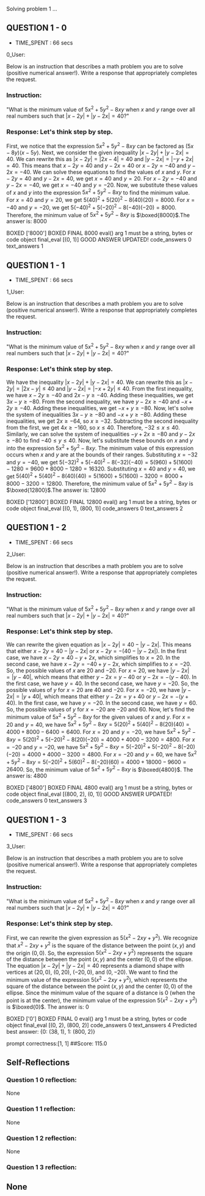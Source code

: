Solving problem 1 ...



## QUESTION 1 - 0 
- TIME_SPENT : 66 secs

0_User:

Below is an instruction that describes a math problem you are to solve (positive numerical answer!). Write a response that appropriately completes the request.

### Instruction:
"What is the minimum value of $5x^2+5y^2-8xy$ when $x$ and $y$ range over all real numbers such that $|x-2y| + |y-2x| = 40$?"

### Response: Let's think step by step.


First, we notice that the expression $5x^2 + 5y^2 - 8xy$ can be factored as $(5x - 8y)(x - 5y)$.
Next, we consider the given inequality $|x - 2y| + |y - 2x| = 40$.
We can rewrite this as $|x - 2y| = |2x - 4| = 40$ and $|y - 2x| = |-y + 2x| = 40$.
This means that $x - 2y = 40$ and $y - 2x = 40$ or $x - 2y = -40$ and $y - 2x = -40$.
We can solve these equations to find the values of $x$ and $y$.
For $x - 2y = 40$ and $y - 2x = 40$, we get $x = 40$ and $y = 20$.
For $x - 2y = -40$ and $y - 2x = -40$, we get $x = -40$ and $y = -20$.
Now, we substitute these values of $x$ and $y$ into the expression $5x^2 + 5y^2 - 8xy$ to find the minimum value.
For $x = 40$ and $y = 20$, we get $5(40)^2 + 5(20)^2 - 8(40)(20) = 8000$.
For $x = -40$ and $y = -20$, we get $5(-40)^2 + 5(-20)^2 - 8(-40)(-20) = 8000$.
Therefore, the minimum value of $5x^2 + 5y^2 - 8xy$ is $\boxed{8000}$.The answer is: 8000

BOXED ['8000']
BOXED FINAL 8000
eval() arg 1 must be a string, bytes or code object final_eval
[(0, 1)]
GOOD ANSWER UPDATED!
code_answers 0 text_answers 1



## QUESTION 1 - 1 
- TIME_SPENT : 66 secs

1_User:

Below is an instruction that describes a math problem you are to solve (positive numerical answer!). Write a response that appropriately completes the request.

### Instruction:
"What is the minimum value of $5x^2+5y^2-8xy$ when $x$ and $y$ range over all real numbers such that $|x-2y| + |y-2x| = 40$?"

### Response: Let's think step by step.


We have the inequality $|x-2y| + |y-2x| = 40$.
We can rewrite this as $|x-2y|=|2x-y|\leq 40$ and $|y-2x|=|-x+2y|\leq 40$.
From the first inequality, we have $x-2y\geq -40$ and $2x-y\geq -40$.
Adding these inequalities, we get $3x-y\geq -80$.
From the second inequality, we have $y-2x\geq -40$ and $-x+2y\geq -40$.
Adding these inequalities, we get $-x+y\geq -80$.
Now, let's solve the system of inequalities $3x-y\geq -80$ and $-x+y\geq -80$.
Adding these inequalities, we get $2x\geq -64$, so $x\geq -32$.
Subtracting the second inequality from the first, we get $4x\geq -160$, so $x\leq 40$.
Therefore, $-32\leq x\leq 40$.
Similarly, we can solve the system of inequalities $-y+2x\geq -80$ and $y-2x\geq -80$ to find $-40\leq y\leq 40$.
Now, let's substitute these bounds on $x$ and $y$ into the expression $5x^2+5y^2-8xy$.
The minimum value of this expression occurs when $x$ and $y$ are at the bounds of their ranges.
Substituting $x=-32$ and $y=-40$, we get $5(-32)^2+5(-40)^2-8(-32)(-40)=5(960)+5(1600)-1280=9600+8000-1280=16320$.
Substituting $x=40$ and $y=40$, we get $5(40)^2+5(40)^2-8(40)(40)=5(1600)+5(1600)-3200=8000+8000-3200=12800$.
Therefore, the minimum value of $5x^2+5y^2-8xy$ is $\boxed{12800}$.The answer is: 12800

BOXED ['12800']
BOXED FINAL 12800
eval() arg 1 must be a string, bytes or code object final_eval
[(0, 1), (800, 1)]
code_answers 0 text_answers 2



## QUESTION 1 - 2 
- TIME_SPENT : 66 secs

2_User:

Below is an instruction that describes a math problem you are to solve (positive numerical answer!). Write a response that appropriately completes the request.

### Instruction:
"What is the minimum value of $5x^2+5y^2-8xy$ when $x$ and $y$ range over all real numbers such that $|x-2y| + |y-2x| = 40$?"

### Response: Let's think step by step.


We can rewrite the given equation as $|x-2y| = 40 - |y-2x|$.
This means that either $x-2y = 40 - |y-2x|$ or $x-2y = -(40 - |y-2x|)$.
In the first case, we have $x-2y = 40 - y + 2x$, which simplifies to $x = 20$.
In the second case, we have $x-2y = -40 + y - 2x$, which simplifies to $x = -20$.
So, the possible values of $x$ are $20$ and $-20$.
For $x = 20$, we have $|y-2x| = |y-40|$, which means that either $y-2x = y-40$ or $y-2x = -(y-40)$.
In the first case, we have $y = 40$.
In the second case, we have $y = -20$.
So, the possible values of $y$ for $x = 20$ are $40$ and $-20$.
For $x = -20$, we have $|y-2x| = |y+40|$, which means that either $y-2x = y+40$ or $y-2x = -(y+40)$.
In the first case, we have $y = -20$.
In the second case, we have $y = 60$.
So, the possible values of $y$ for $x = -20$ are $-20$ and $60$.
Now, let's find the minimum value of $5x^2+5y^2-8xy$ for the given values of $x$ and $y$.
For $x = 20$ and $y = 40$, we have $5x^2+5y^2-8xy = 5(20)^2+5(40)^2-8(20)(40) = 4000+8000-6400 = 6400$.
For $x = 20$ and $y = -20$, we have $5x^2+5y^2-8xy = 5(20)^2+5(-20)^2-8(20)(-20) = 4000+4000-3200 = 4800$.
For $x = -20$ and $y = -20$, we have $5x^2+5y^2-8xy = 5(-20)^2+5(-20)^2-8(-20)(-20) = 4000+4000-3200 = 4800$.
For $x = -20$ and $y = 60$, we have $5x^2+5y^2-8xy = 5(-20)^2+5(60)^2-8(-20)(60) = 4000+18000-9600 = 26400$.
So, the minimum value of $5x^2+5y^2-8xy$ is $\boxed{4800}$.
The answer is: 4800

BOXED ['4800']
BOXED FINAL 4800
eval() arg 1 must be a string, bytes or code object final_eval
[(800, 2), (0, 1)]
GOOD ANSWER UPDATED!
code_answers 0 text_answers 3



## QUESTION 1 - 3 
- TIME_SPENT : 66 secs

3_User:

Below is an instruction that describes a math problem you are to solve (positive numerical answer!). Write a response that appropriately completes the request.

### Instruction:
"What is the minimum value of $5x^2+5y^2-8xy$ when $x$ and $y$ range over all real numbers such that $|x-2y| + |y-2x| = 40$?"

### Response: Let's think step by step.


First, we can rewrite the given expression as $5(x^2-2xy+y^2)$.
We recognize that $x^2-2xy+y^2$ is the square of the distance between the point $(x,y)$ and the origin $(0,0)$.
So, the expression $5(x^2-2xy+y^2)$ represents the square of the distance between the point $(x,y)$ and the center $(0,0)$ of the ellipse.
The equation $|x-2y| + |y-2x| = 40$ represents a diamond shape with vertices at $(20,0)$, $(0,20)$, $(-20,0)$, and $(0,-20)$.
We want to find the minimum value of the expression $5(x^2-2xy+y^2)$, which represents the square of the distance between the point $(x,y)$ and the center $(0,0)$ of the ellipse.
Since the minimum value of the square of a distance is 0 (when the point is at the center), the minimum value of the expression $5(x^2-2xy+y^2)$ is $\boxed{0}$.
The answer is: 0

BOXED ['0']
BOXED FINAL 0
eval() arg 1 must be a string, bytes or code object final_eval
[(0, 2), (800, 2)]
code_answers 0 text_answers 4
Predicted best answer: {0: (38, 1), 1: (800, 2)}

prompt correctness:[1, 1]
##Score: 115.0

## Self-Reflections

### Question 1 0 reflection:
None
### Question 1 1 reflection:
None
### Question 1 2 reflection:
None
### Question 1 3 reflection:
None
---
